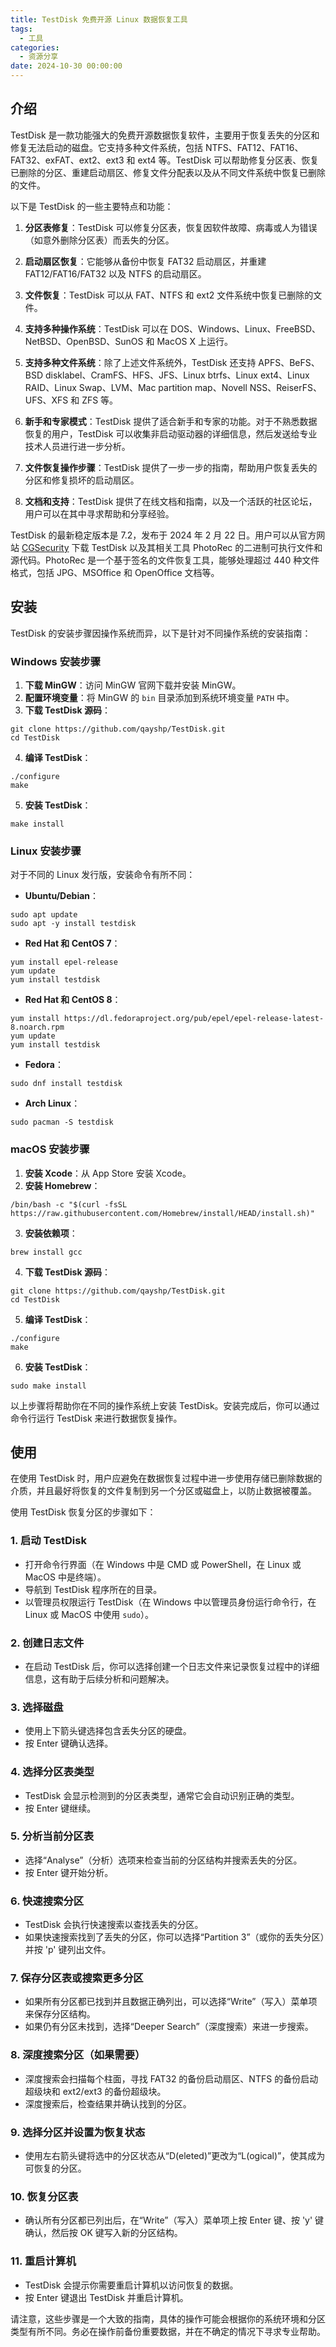 ```yaml
---
title: TestDisk 免费开源 Linux 数据恢复工具
tags:
  - 工具
categories:
  - 资源分享
date: 2024-10-30 00:00:00
---
```


> 

<!-- more -->

## 介绍

TestDisk 是一款功能强大的免费开源数据恢复软件，主要用于恢复丢失的分区和修复无法启动的磁盘。它支持多种文件系统，包括 NTFS、FAT12、FAT16、FAT32、exFAT、ext2、ext3 和 ext4 等。TestDisk 可以帮助修复分区表、恢复已删除的分区、重建启动扇区、修复文件分配表以及从不同文件系统中恢复已删除的文件。

以下是 TestDisk 的一些主要特点和功能：

1. **分区表修复**：TestDisk 可以修复分区表，恢复因软件故障、病毒或人为错误（如意外删除分区表）而丢失的分区。

2. **启动扇区恢复**：它能够从备份中恢复 FAT32 启动扇区，并重建 FAT12/FAT16/FAT32 以及 NTFS 的启动扇区。

3. **文件恢复**：TestDisk 可以从 FAT、NTFS 和 ext2 文件系统中恢复已删除的文件。

4. **支持多种操作系统**：TestDisk 可以在 DOS、Windows、Linux、FreeBSD、NetBSD、OpenBSD、SunOS 和 MacOS X 上运行。

5. **支持多种文件系统**：除了上述文件系统外，TestDisk 还支持 APFS、BeFS、BSD disklabel、CramFS、HFS、JFS、Linux btrfs、Linux ext4、Linux RAID、Linux Swap、LVM、Mac partition map、Novell NSS、ReiserFS、UFS、XFS 和 ZFS 等。

6. **新手和专家模式**：TestDisk 提供了适合新手和专家的功能。对于不熟悉数据恢复的用户，TestDisk 可以收集非启动驱动器的详细信息，然后发送给专业技术人员进行进一步分析。

7. **文件恢复操作步骤**：TestDisk 提供了一步一步的指南，帮助用户恢复丢失的分区和修复损坏的启动扇区。

8. **文档和支持**：TestDisk 提供了在线文档和指南，以及一个活跃的社区论坛，用户可以在其中寻求帮助和分享经验。

TestDisk 的最新稳定版本是 7.2，发布于 2024 年 2 月 22 日。用户可以从官方网站 [CGSecurity](https://www.cgsecurity.org) 下载 TestDisk 以及其相关工具 PhotoRec 的二进制可执行文件和源代码。PhotoRec 是一个基于签名的文件恢复工具，能够处理超过 440 种文件格式，包括 JPG、MSOffice 和 OpenOffice 文档等。

## 安装

TestDisk 的安装步骤因操作系统而异，以下是针对不同操作系统的安装指南：

### Windows 安装步骤
1. **下载 MinGW**：访问 MinGW 官网下载并安装 MinGW。
2. **配置环境变量**：将 MinGW 的 `bin` 目录添加到系统环境变量 `PATH` 中。
3. **下载 TestDisk 源码**：

```
git clone https://github.com/qayshp/TestDisk.git
cd TestDisk
```

4. **编译 TestDisk**：

```
./configure
make
```

5. **安装 TestDisk**：

```
make install
```
   
### Linux 安装步骤
对于不同的 Linux 发行版，安装命令有所不同：

- **Ubuntu/Debian**：

```
sudo apt update
sudo apt -y install testdisk
```

- **Red Hat 和 CentOS 7**：

```
yum install epel-release
yum update
yum install testdisk
```

- **Red Hat 和 CentOS 8**：

```
yum install https://dl.fedoraproject.org/pub/epel/epel-release-latest-8.noarch.rpm
yum update
yum install testdisk
```

- **Fedora**：
```
sudo dnf install testdisk
```

- **Arch Linux**：
```
sudo pacman -S testdisk
```

### macOS 安装步骤
1. **安装 Xcode**：从 App Store 安装 Xcode。
2. **安装 Homebrew**：

```
/bin/bash -c "$(curl -fsSL https://raw.githubusercontent.com/Homebrew/install/HEAD/install.sh)"
```

3. **安装依赖项**：

```
brew install gcc
```

4. **下载 TestDisk 源码**：

```
git clone https://github.com/qayshp/TestDisk.git
cd TestDisk
```

5. **编译 TestDisk**：

```
./configure
make
```

6. **安装 TestDisk**：

```
sudo make install
```

以上步骤将帮助你在不同的操作系统上安装 TestDisk。安装完成后，你可以通过命令行运行 TestDisk 来进行数据恢复操作。

## 使用

在使用 TestDisk 时，用户应避免在数据恢复过程中进一步使用存储已删除数据的介质，并且最好将恢复的文件复制到另一个分区或磁盘上，以防止数据被覆盖。

使用 TestDisk 恢复分区的步骤如下：

### 1. 启动 TestDisk

- 打开命令行界面（在 Windows 中是 CMD 或 PowerShell，在 Linux 或 MacOS 中是终端）。
- 导航到 TestDisk 程序所在的目录。
- 以管理员权限运行 TestDisk（在 Windows 中以管理员身份运行命令行，在 Linux 或 MacOS 中使用 `sudo`）。

### 2. 创建日志文件

- 在启动 TestDisk 后，你可以选择创建一个日志文件来记录恢复过程中的详细信息，这有助于后续分析和问题解决。

### 3. 选择磁盘

- 使用上下箭头键选择包含丢失分区的硬盘。
- 按 Enter 键确认选择。

### 4. 选择分区表类型

- TestDisk 会显示检测到的分区表类型，通常它会自动识别正确的类型。
- 按 Enter 键继续。

### 5. 分析当前分区表

- 选择“Analyse”（分析）选项来检查当前的分区结构并搜索丢失的分区。
- 按 Enter 键开始分析。

### 6. 快速搜索分区

- TestDisk 会执行快速搜索以查找丢失的分区。
- 如果快速搜索找到了丢失的分区，你可以选择“Partition 3”（或你的丢失分区）并按 'p' 键列出文件。

### 7. 保存分区表或搜索更多分区

- 如果所有分区都已找到并且数据正确列出，可以选择“Write”（写入）菜单项来保存分区结构。
- 如果仍有分区未找到，选择“Deeper Search”（深度搜索）来进一步搜索。

### 8. 深度搜索分区（如果需要）

- 深度搜索会扫描每个柱面，寻找 FAT32 的备份启动扇区、NTFS 的备份启动超级块和 ext2/ext3 的备份超级块。
- 深度搜索后，检查结果并确认找到的分区。

### 9. 选择分区并设置为恢复状态

- 使用左右箭头键将选中的分区状态从“D(eleted)”更改为“L(ogical)”，使其成为可恢复的分区。

### 10. 恢复分区表

- 确认所有分区都已列出后，在“Write”（写入）菜单项上按 Enter 键、按 'y' 键确认，然后按 OK 键写入新的分区结构。

### 11. 重启计算机

- TestDisk 会提示你需要重启计算机以访问恢复的数据。
- 按 Enter 键退出 TestDisk 并重启计算机。

请注意，这些步骤是一个大致的指南，具体的操作可能会根据你的系统环境和分区类型有所不同。务必在操作前备份重要数据，并在不确定的情况下寻求专业帮助。